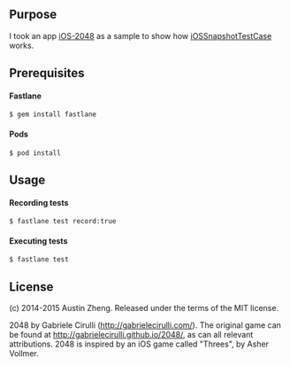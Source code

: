 Purpose
------------

I took an app [iOS-2048](https://github.com/austinzheng/swift-2048) as a sample to show how [iOSSnapshotTestCase](https://github.com/uber/ios-snapshot-test-case) works.

Prerequisites
------------

#### Fastlane
    $ gem install fastlane
    
#### Pods
    $ pod install
    
Usage
------------

#### Recording tests
    $ fastlane test record:true

#### Executing tests
    $ fastlane test

License
-------
(c) 2014-2015 Austin Zheng. Released under the terms of the MIT license.

2048 by Gabriele Cirulli (http://gabrielecirulli.com/). The original game can be found at http://gabrielecirulli.github.io/2048/, as can all relevant attributions. 2048 is inspired by an iOS game called "Threes", by Asher Vollmer.
